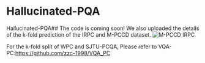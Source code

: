 # Hallucinated-PQA
Hallucinated-PQA##
The code is coming soon!
We also uploaded the details of the k-fold prediction of the IRPC and M-PCCD dataset.
![M-PCCD IRPC](https://user-images.githubusercontent.com/91246967/230885100-bc7b2b03-cf83-4d3b-807a-fcdc3950f820.png)







For the k-fold split of WPC and SJTU-PCQA, Please refer to VQA-PC:https://github.com/zzc-1998/VQA_PC
